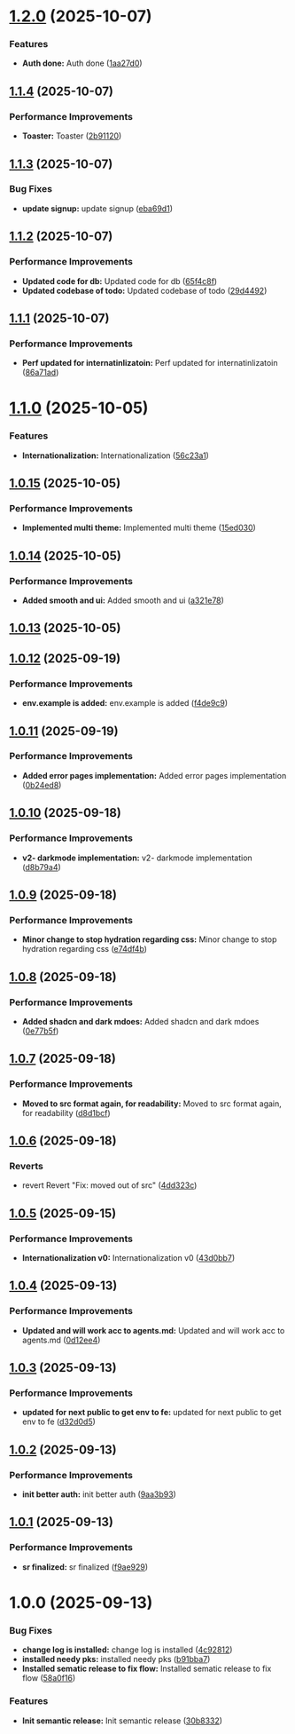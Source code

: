 # [1.2.0](https://github.com/leocodeio/minichat/compare/v1.1.4...v1.2.0) (2025-10-07)

### Features

- **Auth done:** Auth done ([1aa27d0](https://github.com/leocodeio/minichat/commit/1aa27d0ba04f6ebe4c240e8eaa225fbc8ac45a41))

## [1.1.4](https://github.com/leocodeio/minichat/compare/v1.1.3...v1.1.4) (2025-10-07)

### Performance Improvements

- **Toaster:** Toaster ([2b91120](https://github.com/leocodeio/minichat/commit/2b91120b342d6ccf1fe4ec4553f734fe3e36332e))

## [1.1.3](https://github.com/leocodeio/minichat/compare/v1.1.2...v1.1.3) (2025-10-07)

### Bug Fixes

- **update signup:** update signup ([eba69d1](https://github.com/leocodeio/minichat/commit/eba69d12505c7bfc042a0c6a13e353d0a41b2e3f))

## [1.1.2](https://github.com/leocodeio/minichat/compare/v1.1.1...v1.1.2) (2025-10-07)

### Performance Improvements

- **Updated code for db:** Updated code for db ([65f4c8f](https://github.com/leocodeio/minichat/commit/65f4c8f6b82d03b06e6ed28d70d7e122f40c4bb0))
- **Updated codebase of todo:** Updated codebase of todo ([29d4492](https://github.com/leocodeio/minichat/commit/29d4492d1475f999ffb49fcded883cf3b2f8193d))

## [1.1.1](https://github.com/leocodeio/minichat/compare/v1.1.0...v1.1.1) (2025-10-07)

### Performance Improvements

- **Perf updated for internatinlizatoin:** Perf updated for internatinlizatoin ([86a71ad](https://github.com/leocodeio/minichat/commit/86a71ad022622d89c86d820e767f173a38eb4806))

# [1.1.0](https://github.com/leocodeio/minichat/compare/v1.0.15...v1.1.0) (2025-10-05)

### Features

- **Internationalization:** Internationalization ([56c23a1](https://github.com/leocodeio/minichat/commit/56c23a18ac83a6a777c8ea626999fc89df78cb57))

## [1.0.15](https://github.com/leocodeio/minichat/compare/v1.0.14...v1.0.15) (2025-10-05)

### Performance Improvements

- **Implemented multi theme:** Implemented multi theme ([15ed030](https://github.com/leocodeio/minichat/commit/15ed030836533d5c7a530210426b627eba391324))

## [1.0.14](https://github.com/leocodeio/minichat/compare/v1.0.13...v1.0.14) (2025-10-05)

### Performance Improvements

- **Added smooth and ui:** Added smooth and ui ([a321e78](https://github.com/leocodeio/minichat/commit/a321e78080a95d2dc21649f92067d722bda8171e))

## [1.0.13](https://github.com/leocodeio/minichat/compare/v1.0.12...v1.0.13) (2025-10-05)

## [1.0.12](https://github.com/leocodeio/minichat/compare/v1.0.11...v1.0.12) (2025-09-19)

### Performance Improvements

- **env.example is added:** env.example is added ([f4de9c9](https://github.com/leocodeio/minichat/commit/f4de9c958db6e72c6a3bfa80e5e1a8b36a362914))

## [1.0.11](https://github.com/leocodeio/minichat/compare/v1.0.10...v1.0.11) (2025-09-19)

### Performance Improvements

- **Added error pages implementation:** Added error pages implementation ([0b24ed8](https://github.com/leocodeio/minichat/commit/0b24ed8e536e25ea0b0c3cadb304cce355e54272))

## [1.0.10](https://github.com/leocodeio/minichat/compare/v1.0.9...v1.0.10) (2025-09-18)

### Performance Improvements

- **v2- darkmode implementation:** v2- darkmode implementation ([d8b79a4](https://github.com/leocodeio/minichat/commit/d8b79a45b901c77ad8fddd0b76bf36d47d85d226))

## [1.0.9](https://github.com/leocodeio/minichat/compare/v1.0.8...v1.0.9) (2025-09-18)

### Performance Improvements

- **Minor change to stop hydration regarding css:** Minor change to stop hydration regarding css ([e74df4b](https://github.com/leocodeio/minichat/commit/e74df4b020b1855a19bb37c445e7cea8c84d260b))

## [1.0.8](https://github.com/leocodeio/minichat/compare/v1.0.7...v1.0.8) (2025-09-18)

### Performance Improvements

- **Added shadcn and dark mdoes:** Added shadcn and dark mdoes ([0e77b5f](https://github.com/leocodeio/minichat/commit/0e77b5f9d785374a14eec0306c9ace58746fa8b9))

## [1.0.7](https://github.com/leocodeio/minichat/compare/v1.0.6...v1.0.7) (2025-09-18)

### Performance Improvements

- **Moved to src format again, for readability:** Moved to src format again, for readability ([d8d1bcf](https://github.com/leocodeio/minichat/commit/d8d1bcf43c2aed1acb8ebed8b094d319ba4f726f))

## [1.0.6](https://github.com/leocodeio/minichat/compare/v1.0.5...v1.0.6) (2025-09-18)

### Reverts

- revert Revert "Fix: moved out of src" ([4dd323c](https://github.com/leocodeio/minichat/commit/4dd323c0a2df47237c967c33425d9be6511c8542))

## [1.0.5](https://github.com/leocodeio/minichat/compare/v1.0.4...v1.0.5) (2025-09-15)

### Performance Improvements

- **Internationalization v0:** Internationalization v0 ([43d0bb7](https://github.com/leocodeio/minichat/commit/43d0bb7b8ffcaa6f71bea66c4ccbdd40df0e58df))

## [1.0.4](https://github.com/leocodeio/minichat/compare/v1.0.3...v1.0.4) (2025-09-13)

### Performance Improvements

- **Updated and will work acc to agents.md:** Updated and will work acc to agents.md ([0d12ee4](https://github.com/leocodeio/minichat/commit/0d12ee48ecf31725c93b98f0fe6ed323d5179089))

## [1.0.3](https://github.com/leocodeio/minichat/compare/v1.0.2...v1.0.3) (2025-09-13)

### Performance Improvements

- **updated for next public to get env to fe:** updated for next public to get env to fe ([d32d0d5](https://github.com/leocodeio/minichat/commit/d32d0d558369494b9a19eeeefadbd125cadfc4c2))

## [1.0.2](https://github.com/leocodeio/minichat/compare/v1.0.1...v1.0.2) (2025-09-13)

### Performance Improvements

- **init better auth:** init better auth ([9aa3b93](https://github.com/leocodeio/minichat/commit/9aa3b937781891d967d13c15afb6c201a0c77771))

## [1.0.1](https://github.com/leocodeio/minichat/compare/v1.0.0...v1.0.1) (2025-09-13)

### Performance Improvements

- **sr finalized:** sr finalized ([f9ae929](https://github.com/leocodeio/minichat/commit/f9ae92953e7e2919ed37cfb9c3c5a928753eccac))

# 1.0.0 (2025-09-13)

### Bug Fixes

- **change log is installed:** change log is installed ([4c92812](https://github.com/leocodeio/minichat/commit/4c92812f8e78225e10cf7efc2747a1b502f80011))
- **installed needy pks:** installed needy pks ([b91bba7](https://github.com/leocodeio/minichat/commit/b91bba74f1871c4476c3b07c958858204338e842))
- **Installed sematic release to fix flow:** Installed sematic release to fix flow ([58a0f16](https://github.com/leocodeio/minichat/commit/58a0f168fa7e2439f1ab9c2be4cd143e26289a89))

### Features

- **Init semantic release:** Init semantic release ([30b8332](https://github.com/leocodeio/minichat/commit/30b8332821b328a10b4a0b15426ebef89faf34dd))
